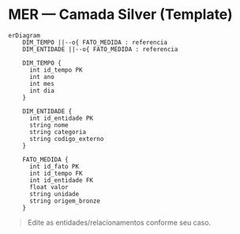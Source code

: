 # MER — Camada Silver (Template)

```mermaid
erDiagram
    DIM_TEMPO ||--o{ FATO_MEDIDA : referencia
    DIM_ENTIDADE ||--o{ FATO_MEDIDA : referencia

    DIM_TEMPO {
      int id_tempo PK
      int ano
      int mes
      int dia
    }

    DIM_ENTIDADE {
      int id_entidade PK
      string nome
      string categoria
      string codigo_externo
    }

    FATO_MEDIDA {
      int id_fato PK
      int id_tempo FK
      int id_entidade FK
      float valor
      string unidade
      string origem_bronze
    }
```
> Edite as entidades/relacionamentos conforme seu caso.
